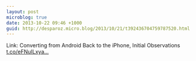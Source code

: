 ```yaml
---
layout: post
microblog: true
date: 2013-10-22 09:46 +1000
guid: http://desparoz.micro.blog/2013/10/21/t392436704759787520.html
---
```

Link: Converting from Android Back to the iPhone, Initial Observations [t.co/eFNuILxya...](http://t.co/eFNuILxyaj)

